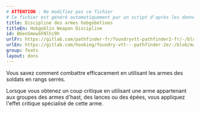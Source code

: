 ```yaml
---
# ATTENTION : Ne modifiez pas ce fichier
# Ce fichier est généré automatiquement par un script d'après les données du module Foundry VTT officiel et de sa traduction
title: Discipline des armes hobgobelines
titleEn: Hobgoblin Weapon Discipline
id: B6eoSmowSFNlhj9h
urlFr: https://gitlab.com/pathfinder-fr/foundryvtt-pathfinder2-fr/-/blob/master/data/feats/B6eoSmowSFNlhj9h.htm
urlEn: https://gitlab.com/hooking/foundry-vtt---pathfinder-2e/-/blob/master/packs/data/feats.db/hobgoblin-weapon-discipline.json
group: feats
layout: dons
---
```

Vous savez comment combattre efficacement en utilisant les armes des soldats en rangs serrés.

Lorsque vous obtenez un coup critique en utilisant une arme appartenant aux groupes des armes d'hast, des lances ou des épées, vous appliquez l'effet critique spécialisé de cette arme.



